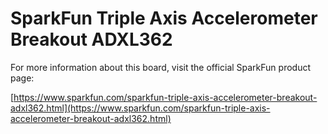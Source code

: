# SparkFun Triple Axis Accelerometer Breakout ADXL362

For more information about this board, visit the official SparkFun product page:

[https://www.sparkfun.com/sparkfun-triple-axis-accelerometer-breakout-adxl362.html](https://www.sparkfun.com/sparkfun-triple-axis-accelerometer-breakout-adxl362.html) 